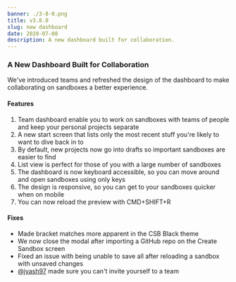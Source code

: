 ```yaml
---
banner: ./3-8-0.png
title: v3.8.0
slug: new dashboard
date: 2020-07-08
description: A new dashboard built for collaboration.
---
```


### A New Dashboard Built for Collaboration

We've introduced teams and refreshed the design of the dashboard to make
collaborating on sandboxes a better experience.

#### Features

1. Team dashboard enable you to work on sandboxes with teams of people and keep
   your personal projects separate
2. A new start screen that lists only the most recent stuff you're likely to
   want to dive back in to
3. By default, new projects now go into drafts so important sandboxes are easier
   to find
4. List view is perfect for those of you with a large number of sandboxes
5. The dashboard is now keyboard accessible, so you can move around and open
   sandboxes using only keys
6. The design is responsive, so you can get to your sandboxes quicker when on
   mobile
7. You can now reload the preview with CMD+SHIFT+R

#### Fixes

- Made bracket matches more apparent in the CSB Black theme
- We now close the modal after importing a GitHub repo on the Create Sandbox
  screen
- Fixed an issue with being unable to save all after reloading a sandbox with
  unsaved changes
- [@jyash97](https://github.com/codesandbox/codesandbox-client/pull/4487) made
  sure you can't invite yourself to a team
